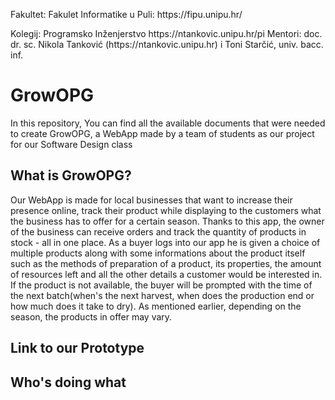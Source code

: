 <p> Fakultet: Fakulet Informatike u Puli: https://fipu.unipu.hr/ </p>
Kolegij: Programsko Inženjerstvo  https://ntankovic.unipu.hr/pi
Mentori: doc. dr. sc. Nikola Tanković (https://ntankovic.unipu.hr) i Toni Starčić, univ. bacc. inf.

# GrowOPG
In this repository, You can find all the available documents that were needed to create GrowOPG, a WebApp made by a team of students as our project for our Software Design class


<h2> What is GrowOPG? </h2>
Our WebApp is made for local businesses that want to increase their presence online, track their product while displaying to the customers what the business has to offer for a certain season. Thanks to  this app, the owner of the business can receive orders and track the quantity of products in stock - all in one place. As a buyer logs into our app he is given a choice of multiple products along with some informations about the product itself such as the methods of preparation of a product, its properties, the amount of resources left and all the other details a customer would be interested in. If the product is not available, the buyer will be prompted with the time of the next batch(when's the next harvest, when does the  production end or how much does it take to dry). As mentioned earlier, depending on the season, the products in offer may vary.

<h2> Link to our Prototype </h2>


<h2> Who's doing what </h2>
